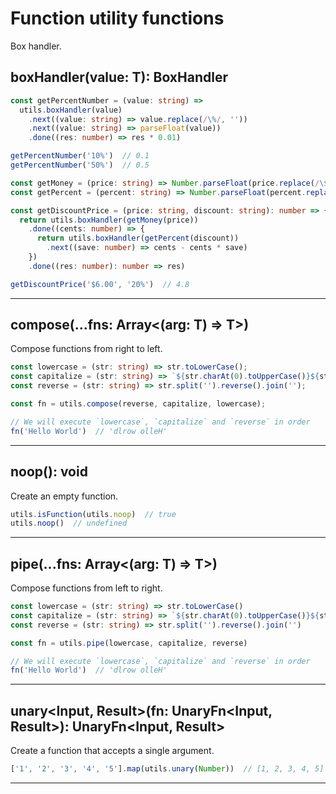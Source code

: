 # Function utility functions

Box handler.

## boxHandler<T>(value: T): BoxHandler<T>

```ts
const getPercentNumber = (value: string) =>
  utils.boxHandler(value)
    .next((value: string) => value.replace(/\%/, ''))
    .next((value: string) => parseFloat(value))
    .done((res: number) => res * 0.01)

getPercentNumber('10%')  // 0.1
getPercentNumber('50%')  // 0.5

const getMoney = (price: string) => Number.parseFloat(price.replace(/\$/, ''));
const getPercent = (percent: string) => Number.parseFloat(percent.replace(/\%/, '')) * 0.01;

const getDiscountPrice = (price: string, discount: string): number => {
  return utils.boxHandler(getMoney(price))
    .done((cents: number) => {
      return utils.boxHandler(getPercent(discount))
        .next((save: number) => cents - cents * save)
    })
    .done((res: number): number => res)

getDiscountPrice('$6.00', '20%')  // 4.8
```

---

## compose<T>(...fns: Array<(arg: T) => T>)

Compose functions from right to left.

```ts
const lowercase = (str: string) => str.toLowerCase();
const capitalize = (str: string) => `${str.charAt(0).toUpperCase()}${str.slice(1)}`;
const reverse = (str: string) => str.split('').reverse().join('');

const fn = utils.compose(reverse, capitalize, lowercase);

// We will execute `lowercase`, `capitalize` and `reverse` in order
fn('Hello World')  // 'dlrow olleH'
```

---

## noop(): void

Create an empty function.

```ts
utils.isFunction(utils.noop)  // true
utils.noop()  // undefined
```

---

## pipe<T>(...fns: Array<(arg: T) => T>)

Compose functions from left to right.

```ts
const lowercase = (str: string) => str.toLowerCase()
const capitalize = (str: string) => `${str.charAt(0).toUpperCase()}${str.slice(1)}`
const reverse = (str: string) => str.split('').reverse().join('')

const fn = utils.pipe(lowercase, capitalize, reverse)

// We will execute `lowercase`, `capitalize` and `reverse` in order
fn('Hello World')  // 'dlrow olleH'
```

--- 

## unary<Input, Result>(fn: UnaryFn<Input, Result>): UnaryFn<Input, Result>

Create a function that accepts a single argument.

```ts
['1', '2', '3', '4', '5'].map(utils.unary(Number))  // [1, 2, 3, 4, 5]
```

---
